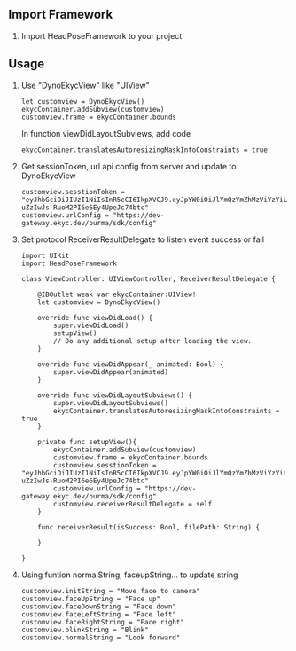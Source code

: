 ## Import Framework

1. Import HeadPoseFramework to your project

## Usage

1. Use "DynoEkycView" like "UIView"

    ```
    let customview = DynoEkycView()
    ekycContainer.addSubview(customview)
    customview.frame = ekycContainer.bounds
    ```
    
    In function viewDidLayoutSubviews, add code
    
    ```
    ekycContainer.translatesAutoresizingMaskIntoConstraints = true
    ```
2. Get sessionToken, url api config from server and update to DynoEkycView
    
    ```
    customview.sesstionToken = "eyJhbGciOiJIUzI1NiIsInR5cCI6IkpXVCJ9.eyJpYW0iOiJlYmQzYmZhMzViYzYiLCJpYXQiOjE2ODg3MTkxMzgyMjIsImV4cCI6MTY4ODcxOTQ5ODIyMn0.vat75Fheazu-uZzIwJs-RuoM2PI6e6Ey4UpeJc74btc"
    customview.urlConfig = "https://dev-gateway.ekyc.dev/burma/sdk/config"
    
4. Set protocol ReceiverResultDelegate to listen event success or fail

    ```
    import UIKit
    import HeadPoseFramework
    
    class ViewController: UIViewController, ReceiverResultDelegate {
        
        @IBOutlet weak var ekycContainer:UIView!
        let customview = DynoEkycView()
    
        override func viewDidLoad() {
            super.viewDidLoad()
            setupView()
            // Do any additional setup after loading the view.
        }
        
        override func viewDidAppear(_ animated: Bool) {
            super.viewDidAppear(animated)
        }
        
        override func viewDidLayoutSubviews() {
            super.viewDidLayoutSubviews()
            ekycContainer.translatesAutoresizingMaskIntoConstraints = true
        }
    
        private func setupView(){
            ekycContainer.addSubview(customview)
            customview.frame = ekycContainer.bounds
            customview.sesstionToken = "eyJhbGciOiJIUzI1NiIsInR5cCI6IkpXVCJ9.eyJpYW0iOiJlYmQzYmZhMzViYzYiLCJpYXQiOjE2ODg3MTkxMzgyMjIsImV4cCI6MTY4ODcxOTQ5ODIyMn0.vat75Fheazu-uZzIwJs-RuoM2PI6e6Ey4UpeJc74btc"
            customview.urlConfig = "https://dev-gateway.ekyc.dev/burma/sdk/config"
            customview.receiverResultDelegate = self
        }
        
        func receiverResult(isSuccess: Bool, filePath: String) {
            
        }
        
    }
    ```
5. Using funtion normalString, faceupString... to update string
    
    ```
    customview.initString = "Move face to camera"
    customview.faceUpString = "Face up"
    customview.faceDownString = "Face down"
    customview.faceLeftString = "Face left"
    customview.faceRightString = "Face right"
    customview.blinkString = "Blink"
    customview.normalString = "Look forward"